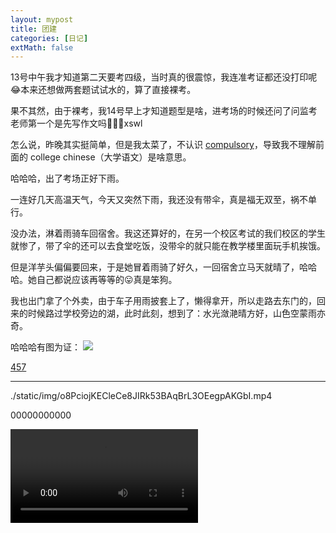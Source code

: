 ```yaml
---
layout: mypost
title: 团建
categories: [日记]
extMath: false
---
```



13号中午我才知道第二天要考四级，当时真的很震惊，我连准考证都还没打印呢😂本来还想做两套题试试水的，算了直接裸考。

果不其然，由于裸考，我14号早上才知道题型是啥，进考场的时候还问了问监考老师第一个是先写作文吗🤣😅😅xswl

怎么说，昨晚其实挺简单，但是我太菜了，不认识 [compulsory](https://cn.bing.com/search?q=compulsory)，导致我不理解前面的 college chinese（大学语文）是啥意思。

哈哈哈，出了考场正好下雨。

一连好几天高温天气，今天又突然下雨，我还没有带伞，真是福无双至，祸不单行。

没办法，淋着雨骑车回宿舍。我这还算好的，在另一个校区考试的我们校区的学生就惨了，带了伞的还可以去食堂吃饭，没带伞的就只能在教学楼里面玩手机挨饿。

但是洋芋头偏偏要回来，于是她冒着雨骑了好久，一回宿舍立马天就晴了，哈哈哈。她自己都说应该再等等的😛真是笨狗。

我也出门拿了个外卖，由于车子用雨披套上了，懒得拿开，所以走路去东门的，回来的时候路过学校旁边的湖，此时此刻，想到了：水光潋滟晴方好，山色空蒙雨亦奇。

哈哈哈有图为证：
![](https://b2.226000.xyz/un/c407149f-5cba-4ce1-9263-87ed673ac074.jpeg)


[457](./static/img/o8PciojKECleCe8JIRk53BAqBrL3OEegpAKGbI.mp4)


--------------


./static/img/o8PciojKECleCe8JIRk53BAqBrL3OEegpAKGbI.mp4

00000000000

![](./static/img/o8PciojKECleCe8JIRk53BAqBrL3OEegpAKGbI.mp4)
